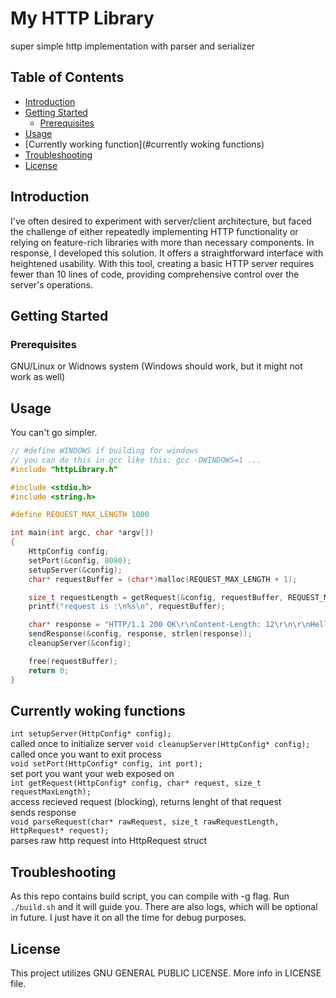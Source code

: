 # My HTTP Library

super simple http implementation with parser and serializer

## Table of Contents
- [Introduction](#introduction)
- [Getting Started](#getting-started)
  - [Prerequisites](#prerequisites)
- [Usage](#usage)
- [Currently working function](#currently woking functions)
- [Troubleshooting](#troubleshooting)
- [License](#license)

## Introduction

I've often desired to experiment with server/client architecture, but faced the challenge of either repeatedly implementing HTTP functionality or relying on feature-rich libraries with more than necessary components. In response, I developed this solution. It offers a straightforward interface with heightened usability. With this tool, creating a basic HTTP server requires fewer than 10 lines of code, providing comprehensive control over the server's operations.

## Getting Started

### Prerequisites

GNU/Linux or Widnows system (Windows should work, but it might not work as well)

## Usage

You can't go simpler.  
```c
// #define WINDOWS if building for windows
// you can do this in gcc like this: gcc -DWINDOWS=1 ...
#include "httpLibrary.h"

#include <stdio.h>
#include <string.h>

#define REQUEST_MAX_LENGTH 1000

int main(int argc, char *argv[])
{
    HttpConfig config;
    setPort(&config, 8080);
    setupServer(&config);
    char* requestBuffer = (char*)malloc(REQUEST_MAX_LENGTH + 1);

    size_t requestLength = getRequest(&config, requestBuffer, REQUEST_MAX_LENGTH);
    printf("request is :\n%s\n", requestBuffer);

    char* response = "HTTP/1.1 200 OK\r\nContent-Length: 12\r\n\r\nHello, World!";
    sendResponse(&config, response, strlen(response));
    cleanupServer(&config);

    free(requestBuffer);
    return 0;
}
```

## Currently woking functions

`int setupServer(HttpConfig* config);`  
called once to initialize server
`void cleanupServer(HttpConfig* config);` 
called once you want to exit process  
`void setPort(HttpConfig* config, int port);`  
set port you want your web exposed on  
`int getRequest(HttpConfig* config, char* request, size_t requestMaxLength);`  
access recieved request (blocking), returns lenght of that request  
sends response  
`void parseRequest(char* rawRequest, size_t rawRequestLength, HttpRequest* request);`  
parses raw http request into HttpRequest struct  

## Troubleshooting

As this repo contains build script, you can compile with -g flag. Run `./build.sh` and it will guide you.
There are also logs, which will be optional in future. I just have it on all the time for debug purposes.

## License

This project utilizes GNU GENERAL PUBLIC LICENSE. More info in LICENSE file.
